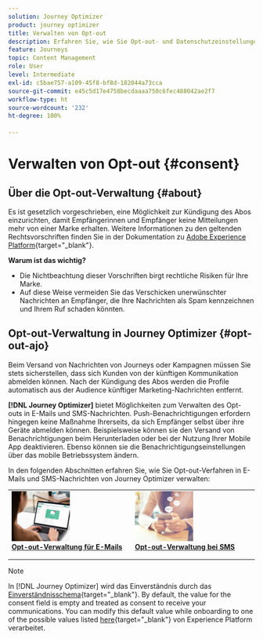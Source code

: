```yaml
---
solution: Journey Optimizer
product: journey optimizer
title: Verwalten von Opt-out
description: Erfahren Sie, wie Sie Opt-out- und Datenschutzeinstellungen verwalten können
feature: Journeys
topic: Content Management
role: User
level: Intermediate
exl-id: c5bae757-a109-45f8-bf8d-182044a73cca
source-git-commit: e45c5d17e4758becdaaaa750c6fec488042ae2f7
workflow-type: ht
source-wordcount: '232'
ht-degree: 100%

---
```


# Verwalten von Opt-out {#consent}

## Über die Opt-out-Verwaltung {#about}

Es ist gesetzlich vorgeschrieben, eine Möglichkeit zur Kündigung des Abos einzurichten, damit Empfängerinnen und Empfänger keine Mitteilungen mehr von einer Marke erhalten. Weitere Informationen zu den geltenden Rechtsvorschriften finden Sie in der Dokumentation zu [Adobe Experience Platform](https://experienceleague.adobe.com/docs/experience-platform/privacy/regulations/overview.html?lang=de#regulations){target="_blank"}.

**Warum ist das wichtig?**

* Die Nichtbeachtung dieser Vorschriften birgt rechtliche Risiken für Ihre Marke.
* Auf diese Weise vermeiden Sie das Verschicken unerwünschter Nachrichten an Empfänger, die Ihre Nachrichten als Spam kennzeichnen und Ihrem Ruf schaden könnten.

## Opt-out-Verwaltung in Journey Optimizer {#opt-out-ajo}

Beim Versand von Nachrichten von Journeys oder Kampagnen müssen Sie stets sicherstellen, dass sich Kunden von der künftigen Kommunikation abmelden können. Nach der Kündigung des Abos werden die Profile automatisch aus der Audience künftiger Marketing-Nachrichten entfernt.

**[!DNL Journey Optimizer]** bietet Möglichkeiten zum Verwalten des Opt-outs in E-Mails und SMS-Nachrichten. Push-Benachrichtigungen erfordern hingegen keine Maßnahme Ihrerseits, da sich Empfänger selbst über ihre Geräte abmelden können. Beispielsweise können sie den Versand von Benachrichtigungen beim Herunterladen oder bei der Nutzung Ihrer Mobile App deaktivieren. Ebenso können sie die Benachrichtigungseinstellungen über das mobile Betriebssystem ändern.

In den folgenden Abschnitten erfahren Sie, wie Sie Opt-out-Verfahren in E-Mails und SMS-Nachrichten von Journey Optimizer verwalten:

<table style="table-layout:fixed"><tr style="border: 0;">
<td>
<a href="../email/email-opt-out.md">
<img alt="Lead" src="../assets/do-not-localize/privacy-email-optout.jpeg" width="50%">
</a>
<div><a href="../email/email-opt-out.md"><strong>Opt-out-Verwaltung für E-Mails</strong>
</div>
<p>
</td>
<td>
<a href="../sms/sms-opt-out.md">
<img alt="Gelegentlich" src="../assets/do-not-localize/privacy-sms-opt-out.jpeg" width="50%">
</a>
<div>
<a href="../sms/sms-opt-out.md"><strong>Opt-out-Verwaltung bei SMS</strong></a>
</div>
<p></td>
</tr></table>

>[!NOTE]
>
>In [!DNL Journey Optimizer] wird das Einverständnis durch das [Einverständnisschema](https://experienceleague.adobe.com/docs/experience-platform/xdm/field-groups/profile/consents.html?lang=de){target="_blank"}. By default, the value for the consent field is empty and treated as consent to receive your communications. You can modify this default value while onboarding to one of the possible values listed [here](https://experienceleague.adobe.com/docs/experience-platform/xdm/data-types/consents.html?lang=de#choice-values){target="_blank"} von Experience Platform verarbeitet.